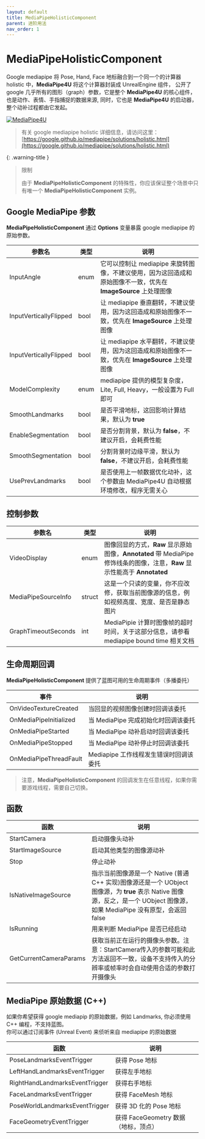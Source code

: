 ```yaml
---
layout: default
title: MediaPipeHolisticComponent
parent: 进阶用法
nav_order: 1
---
```


# MediaPipeHolisticComponent

Google mediapipe 将 Pose, Hand, Face 地标融合到一个同一个的计算器 holistic 中，**MediaPipe4U** 将这个计算器封装成 UnrealEngine 组件，
公开了 google 几乎所有的图形（graph）参数，它是整个 **MediaPipe4U** 的核心组件，也是动作、表情、手指捕捉的数据来源, 同时，它也是 **MediaPipe4U**
的启动器，整个动补过程都由它发起。

[![MediaPipe4U](./images/holistic.gif "MediaPipe4U")](./images/holistic.gif)

>有关 google mediapipe holistic 详细信息，请访问这里：   
>[https://google.github.io/mediapipe/solutions/holistic.html](https://google.github.io/mediapipe/solutions/holistic.html)

{: .warning-title }
> 限制   
>   
>由于 **MediaPipeHolisticComponent** 的特殊性，你应该保证整个场景中只有唯一个 **MediaPipeHolisticComponent** 实例。

## Google MediaPipe 参数

**MediaPipeHolisticComponent** 通过 **Options** 变量暴露 google mediapipe 的原始参数。

|参数名|类型| 说明|
|------|----|----|
|InputAngle|enum|它可以控制让 mediapipe 来旋转图像，不建议使用，因为这回造成和原始图像不一致，优先在 **ImageSource** 上处理图像|
|InputVerticallyFlipped|bool|让 mediapipe 垂直翻转，不建议使用，因为这回造成和原始图像不一致，优先在 **ImageSource** 上处理图像|
|InputVerticallyFlipped|bool|让 mediapipe 水平翻转，不建议使用，因为这回造成和原始图像不一致，优先在 **ImageSource** 上处理图像|
|ModelComplexity| enum |mediapipe 提供的模型复杂度，Lite, Full, Heavy，一般设置为 Full 即可|
|SmoothLandmarks| bool | 是否平滑地标，这回影响计算结果，默认为 **true**|
|EnableSegmentation| bool | 是否分割背景，默认为 **false**，不建议开启，会耗费性能|
|SmoothSegmentation| bool | 分割背景时边缘平滑，默认为 **false**，不建议开启，会耗费性能|
|UsePrevLandmarks| bool | 是否使用上一帧数据优化动补，这个参数由 MediaPipe4U 自动根据环境修改，程序无需关心|

## 控制参数

|参数名|类型| 说明|
|------|----|----|
|VideoDisplay| enum |图像回显的方式，**Raw** 显示原始图像，**Annotated** 带 MediaPipe 修饰线条的图像，注意，**Raw** 显示性能高于 **Annotated**|
|MediaPipeSourceInfo|struct|这是一个只读的变量，你不应改修，获取当前图像源的信息，例如视频高度、宽度、是否是静态图片|
|GraphTimeoutSeconds|int|MediaPipie 计算时图像帧的超时时间，关于这部分信息，请参看 mediapipe bound time 相关文档|

## 生命周期回调

**MediaPipeHolisticComponent** 提供了蓝图可用的生命周期事件（多播委托）

|事件|说明|
|------|----|
|OnVideoTextureCreated|当回显的视频图像创建时回调该委托|
|OnMediaPipeInitialized| 当 MediaPipe 完成初始化时回调该委托|
|OnMediaPipeStarted| 当 MediaPipe 动补启动时回调该委托|
|OnMediaPipeStopped| 当 MediaPipe 动补停止时回调该委托|
|OnMediaPipeThreadFault| Mediapipe 工作线程发生错误时回调该委托|

> 注意，**MediaPipeHolisticComponent** 的回调发生在任意线程，如果你需要游戏线程，需要自己切换。

## 函数

|函数|说明|
|------|----|
|StartCamera| 启动摄像头动补|
|StartImageSource| 启动其他类型的图像源动补|
|Stop| 停止动补 |
|IsNativeImageSource| 指示当前图像源是一个 Native (普通 C++ 实现)图像源还是一个 UObject 图像源，为 **true** 表示 Native 图像源，反之，是一个 UObject 图像源，如果 MediaPipe 没有原型，会返回 false|
|IsRunning| 用来判断 MediaPipe 是否已经启动 |
|GetCurrentCameraParams| 获取当前正在运行的摄像头参数。注意：StartCamera传入的参数可能和此方法返回不一致，设备不支持传入的分辨率或帧率时会自动使用合适的参数打开摄像头 |

## MediaPipe 原始数据 (C++)

如果你希望获得 google mediapip 的原始数据，例如 Landmarks, 你必须使用 C++ 编程，不支持蓝图。    
你可以通过订阅事件 (Unreal Event) 来侦听来自 mediapipe 的原始数据

|函数|说明|
|----|-----|
|PoseLandmarksEventTrigger| 获得 Pose 地标 | 
|LeftHandLandmarksEventTrigger| 获得左手地标 | 
|RightHandLandmarksEventTrigger| 获得右手地标 | 
|FaceLandmarksEventTrigger| 获得 FaceMesh 地标 | 
|PoseWorldLandmarksEventTrigger|获得 3D 化的 Pose 地标| 
|FaceGeometryEventTrigger| 获得 FaceGeometry 数据（地标，顶点） |

